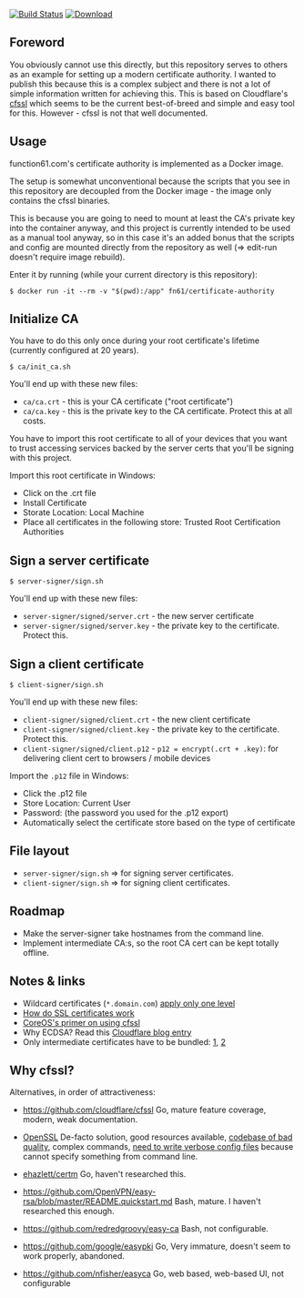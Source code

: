 [![Build Status](https://travis-ci.org/function61/certificate-authority-image.svg?branch=master)](https://travis-ci.org/function61/certificate-authority-image)
[![Download](https://img.shields.io/docker/pulls/fn61/certificate-authority.svg)](https://hub.docker.com/r/fn61/certificate-authority/)

Foreword
--------

You obviously cannot use this directly, but this repository serves to others as an example for
setting up a modern certificate authority. I wanted to publish this because this is a complex subject
and there is not a lot of simple information written for achieving this. This is based on Cloudflare's
[cfssl](https://github.com/cloudflare/cfssl) which seems to be the current best-of-breed and simple and
easy tool for this. However - cfssl is not that well documented.


Usage
-----

function61.com's certificate authority is implemented as a Docker image.

The setup is somewhat unconventional because the scripts that you see in this repository are decoupled
from the Docker image - the image only contains the cfssl binaries.

This is because you are going to need to mount at least the CA's private key into the container anyway,
and this project is currently intended to be used as a manual tool anyway, so in this case it's an added
bonus that the scripts and config are mounted directly from the repository as well
(=> edit-run doesn't require image rebuild).

Enter it by running (while your current directory is this repository):

```
$ docker run -it --rm -v "$(pwd):/app" fn61/certificate-authority
```


Initialize CA
-------------

You have to do this only once during your root certificate's lifetime (currently configured at 20 years).

```
$ ca/init_ca.sh
```

You'll end up with these new files:

- `ca/ca.crt` - this is your CA certificate ("root certificate")
- `ca/ca.key` - this is the private key to the CA certificate. Protect this at all costs.

You have to import this root certificate to all of your devices that you want to trust
accessing services backed by the server certs that you'll be signing with this project.

Import this root certificate in Windows:

- Click on the .crt file
- Install Certificate
- Storate Location: Local Machine
- Place all certificates in the following store: Trusted Root Certification Authorities


Sign a server certificate
-------------------------

```
$ server-signer/sign.sh
```

You'll end up with these new files:

- `server-signer/signed/server.crt` - the new server certificate
- `server-signer/signed/server.key` - the private key to the certificate. Protect this.


Sign a client certificate
-------------------------

```
$ client-signer/sign.sh
```

You'll end up with these new files:

- `client-signer/signed/client.crt` - the new client certificate
- `client-signer/signed/client.key` - the private key to the certificate. Protect this.
- `client-signer/signed/client.p12` - `p12 = encrypt(.crt + .key)`: for delivering client cert to browsers / mobile devices

Import the `.p12` file in Windows:

- Click the .p12 file
- Store Location: Current User
- Password: (the password you used for the .p12 export)
- Automatically select the certificate store based on the type of certificate

File layout
-----------

- `server-signer/sign.sh` => for signing server certificates.
- `client-signer/sign.sh` => for signing client certificates.


Roadmap
-------

- Make the server-signer take hostnames from the command line.
- Implement intermediate CA:s, so the root CA cert can be kept totally offline.


Notes & links
-------------

- Wildcard certificates (`*.domain.com`)
  [apply only one level](http://security.stackexchange.com/questions/10538/what-certificates-are-needed-for-multi-level-subdomains)
- [How do SSL certificates work](https://function61.com/blog/2017/how-do-ssl-certificates-work/)
- [CoreOS's primer on using cfssl](https://coreos.com/os/docs/latest/generate-self-signed-certificates.html#generate-ca-and-certificates)
- Why ECDSA? Read this
  [Cloudflare blog entry](https://blog.cloudflare.com/ecdsa-the-digital-signature-algorithm-of-a-better-internet/)
- Only intermediate certificates have to be bundled: [1](http://security.stackexchange.com/questions/65332/ssl-root-certificate-optional),
  [2](http://stackoverflow.com/questions/20409534/how-does-an-ssl-certificate-chain-bundle-work)


Why cfssl?
----------

Alternatives, in order of attractiveness:

- https://github.com/cloudflare/cfssl
  Go, mature feature coverage, modern, weak documentation.

- [OpenSSL](https://www.openssl.org/)
  De-facto solution, good resources available,
  [codebase of bad quality](https://news.ycombinator.com/item?id=7556407), complex commands,
  [need to write verbose config files](https://jamielinux.com/docs/openssl-certificate-authority/) because cannot
  specify something from command line.

- [ehazlett/certm](https://github.com/ehazlett/certm)
  Go, haven't researched this.

- https://github.com/OpenVPN/easy-rsa/blob/master/README.quickstart.md
  Bash, mature. I haven't researched this enough.

- https://github.com/redredgroovy/easy-ca
  Bash, not configurable.

- https://github.com/google/easypki
  Go, Very immature, doesn't seem to work properly, abandoned.

- https://github.com/nfisher/easyca
  Go, web based, web-based UI, not configurable
